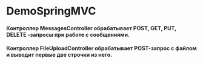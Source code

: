 # DemoSpringMVC
#### Контроллер MessagesController обрабатывает POST, GET, PUT, DELETE -запросы при работе с сообщениями.
#### Контроллер FileUploadController обрабатывает POST-запрос с файлом и выводит первые две строчки из него.
